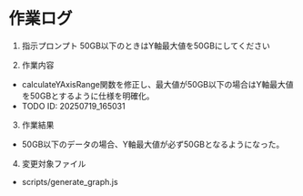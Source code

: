 # 作業ログ

1. 指示プロンプト
50GB以下のときはY軸最大値を50GBにしてください

2. 作業内容
- calculateYAxisRange関数を修正し、最大値が50GB以下の場合はY軸最大値を50GBとするように仕様を明確化。
- TODO ID: 20250719_165031

3. 作業結果
- 50GB以下のデータの場合、Y軸最大値が必ず50GBとなるようになった。

4. 変更対象ファイル
- scripts/generate_graph.js
